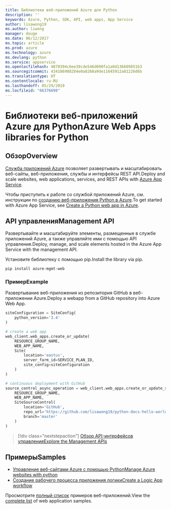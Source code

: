 ```yaml
---
title: Библиотеки веб-приложений Azure для Python
description: ''
keywords: Azure, Python, SDK, API, web apps, App Service
author: lisawong19
ms.author: liwong
manager: douge
ms.date: 06/12/2017
ms.topic: article
ms.prod: azure
ms.technology: azure
ms.devlang: python
ms.service: appservice
ms.openlocfilehash: 4870394c6ee39cde546d090fa1a0d136609851b3
ms.sourcegitcommit: 434186988284e0a8268a9de11645912a81226d6b
ms.translationtype: HT
ms.contentlocale: ru-RU
ms.lasthandoff: 05/29/2019
ms.locfileid: "66376698"
---
```

# <a name="azure-web-apps-libraries-for-python"></a><span data-ttu-id="3c0f7-103">Библиотеки веб-приложений Azure для Python</span><span class="sxs-lookup"><span data-stu-id="3c0f7-103">Azure Web Apps libraries for Python</span></span>

## <a name="overview"></a><span data-ttu-id="3c0f7-104">Обзор</span><span class="sxs-lookup"><span data-stu-id="3c0f7-104">Overview</span></span>

<span data-ttu-id="3c0f7-105">[Служба приложений Azure](/azure/app-service) позволяет развертывать и масштабировать веб-сайты, веб-приложения, службы и интерфейсы REST API.</span><span class="sxs-lookup"><span data-stu-id="3c0f7-105">Deploy and scale websites, web applications, services, and REST APIs with [Azure App Service](/azure/app-service).</span></span>

<span data-ttu-id="3c0f7-106">Чтобы приступить к работе со службой приложений Azure, см. инструкции по [созданию веб-приложения Python в Azure](/azure/app-service-web/app-service-web-get-started-python).</span><span class="sxs-lookup"><span data-stu-id="3c0f7-106">To get started with Azure App Service, see [Create a Python web app in Azure](/azure/app-service-web/app-service-web-get-started-python).</span></span>

## <a name="management-api"></a><span data-ttu-id="3c0f7-107">API управления</span><span class="sxs-lookup"><span data-stu-id="3c0f7-107">Management API</span></span>

<span data-ttu-id="3c0f7-108">Развертывайте и масштабируйте элементы, размещенные в службе приложений Azure, а также управляйте ими с помощью API управления.</span><span class="sxs-lookup"><span data-stu-id="3c0f7-108">Deploy, manage, and scale elements hosted in the Azure App Service with the management API.</span></span>

<span data-ttu-id="3c0f7-109">Установите библиотеку с помощью pip.</span><span class="sxs-lookup"><span data-stu-id="3c0f7-109">Install the library via pip.</span></span>

```bash
pip install azure-mgmt-web
```

### <a name="example"></a><span data-ttu-id="3c0f7-110">Пример</span><span class="sxs-lookup"><span data-stu-id="3c0f7-110">Example</span></span>

<span data-ttu-id="3c0f7-111">Развертывание веб-приложения из репозитория GitHub в веб-приложении Azure.</span><span class="sxs-lookup"><span data-stu-id="3c0f7-111">Deploy a webapp from a GitHub repository into Azure Web App.</span></span>

```python
siteConfiguration = SiteConfig(
    python_version='3.4'
)

# create a web app
web_client.web_apps.create_or_update(
    RESOURCE_GROUP_NAME,
    WEB_APP_NAME,
    Site(
        location='eastus',
        server_farm_id=SERVICE_PLAN_ID,
        site_config=siteConfiguration
    )
)

# continuous deployment with GitHub
source_control_async_operation = web_client.web_apps.create_or_update_source_control(
    RESOURCE_GROUP_NAME,
    WEB_APP_NAME,
    SiteSourceControl(
        location='GitHub',
        repo_url='https://github.com/lisawong19/python-docs-hello-world',
        branch='master'
    )
)
```

> [!div class="nextstepaction"]
> [<span data-ttu-id="3c0f7-112">Обзор API-интерфейсов управления</span><span class="sxs-lookup"><span data-stu-id="3c0f7-112">Explore the Management APIs</span></span>](/python/api/overview/azure/webapps/management)

## <a name="samples"></a><span data-ttu-id="3c0f7-113">Примеры</span><span class="sxs-lookup"><span data-stu-id="3c0f7-113">Samples</span></span>

* <span data-ttu-id="3c0f7-114">[Управление веб-сайтами Azure с помощью Python][1]</span><span class="sxs-lookup"><span data-stu-id="3c0f7-114">[Manage Azure websites with python][1]</span></span>
* <span data-ttu-id="3c0f7-115">[Создание рабочего процесса приложения логики][2]</span><span class="sxs-lookup"><span data-stu-id="3c0f7-115">[Create a Logic App workflow][2]</span></span>

<span data-ttu-id="3c0f7-116">Просмотрите [полный список](https://azure.microsoft.com/resources/samples/?platform=python&term=web-app) примеров веб-приложений.</span><span class="sxs-lookup"><span data-stu-id="3c0f7-116">View the [complete list](https://azure.microsoft.com/resources/samples/?platform=python&term=web-app) of web application samples.</span></span>

[1]: https://azure.microsoft.com/resources/samples/app-service-web-python-manage
[2]: ../docs-ref-conceptual/python-sdk-azure-samples-logic-app-workflow.md
